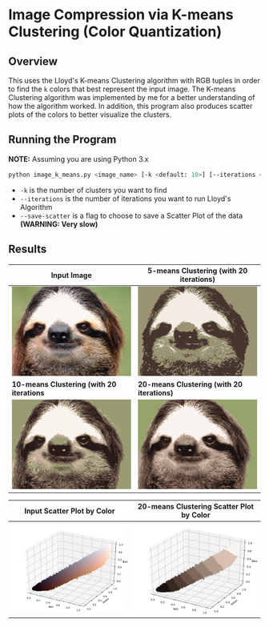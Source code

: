 # Image Compression via K-means Clustering (Color Quantization)

## Overview
This uses the Lloyd's K-means Clustering algorithm with RGB tuples in order to find the `k` colors that best represent the input image. The K-means Clustering algorithm was implemented by me for a better understanding of how the algorithm worked. In addition, this program also produces scatter plots of the colors to better visualize the clusters.

## Running the Program
**NOTE:**  Assuming you are using Python 3.x

```sh
python image_k_means.py <image_name> [-k <default: 10>] [--iterations <default: 20>] [--save-scatter]
```

* `-k` is the number of clusters you want to find
* `--iterations` is the number of iterations you want to run Lloyd's Algorithm
* `--save-scatter` is a flag to choose to save a Scatter Plot of the data **(WARNING: Very slow)**

## Results

| **Input Image**  | **5-means Clustering (with 20 iterations)** |
| ------------- | ------------- |
|![Sloth](https://github.com/alexander-lee/k-means-image-compression/blob/master/results/Sloth.jpg?raw=true)|![5-means Sloth](https://github.com/alexander-lee/k-means-image-compression/blob/master/results/Sloth_compressed_5.png?raw=true)|
| **10-means Clustering (with 20 iterations**  | **20-means Clustering (with 20 iterations)** |
|![10-means Sloth](https://github.com/alexander-lee/k-means-image-compression/blob/master/results/Sloth_compressed_10.png?raw=true)|![20-means Sloth](https://github.com/alexander-lee/k-means-image-compression/blob/master/results/Sloth_compressed_20.png?raw=true)|

| **Input Scatter Plot by Color**  | **20-means Clustering Scatter Plot by Color** |
| ------------- | ------------- |
| ![Input Scatter Plot](https://github.com/alexander-lee/k-means-image-compression/blob/master/results/Initial_Colors_Sloth.png?raw=true)  | ![20-means Scatter Plot](https://github.com/alexander-lee/k-means-image-compression/blob/master/results/20_Cluster_Colors_Sloth.png?raw=true)  |
